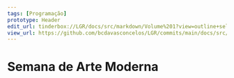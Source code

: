 ```yaml
---
tags: [Programação]
prototype: Header
edit_url: tinderbox://LGR/docs/src/markdown/Volume%201?view=outline+select=1654613314
view_url: https://github.com/bcdavasconcelos/LGR/commits/main/docs/src/markdown/volume-1/semana-de-arte-moderna.md
---
```


# Semana de Arte Moderna



